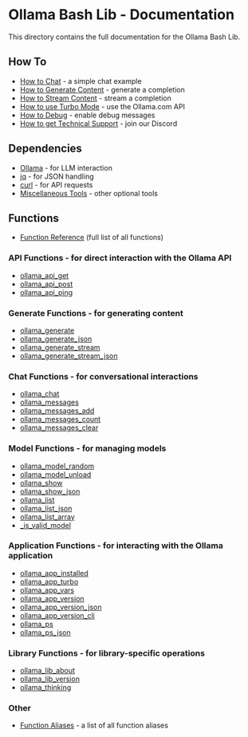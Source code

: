 # Ollama Bash Lib - Documentation

This directory contains the full documentation for the Ollama Bash Lib.

## How To

* [How to Chat](howto-chat.md) - a simple chat example
* [How to Generate Content](howto-generate.md) - generate a completion
* [How to Stream Content](howto-stream.md) - stream a completion
* [How to use Turbo Mode](howto-turbo-mode.md) - use the Ollama.com API
* [How to Debug](howto-debug.md) - enable debug messages
* [How to get Technical Support](howto-support.md) - join our Discord

## Dependencies

* [Ollama](dependency-ollama.md) - for LLM interaction
* [jq](dependency-jq.md) - for JSON handling
* [curl](dependency-curl.md) - for API requests
* [Miscellaneous Tools](dependency-misc.md) - other optional tools

## Functions

* [Function Reference](functions.md) (full list of all functions)

### API Functions - for direct interaction with the Ollama API
* [ollama_api_get](ollama_api_get.md)
* [ollama_api_post](ollama_api_post.md)
* [ollama_api_ping](ollama_api_ping.md)

### Generate Functions - for generating content
* [ollama_generate](ollama_generate.md)
* [ollama_generate_json](ollama_generate_json.md)
* [ollama_generate_stream](ollama_generate_stream.md)
* [ollama_generate_stream_json](ollama_generate_stream_json.md)

### Chat Functions - for conversational interactions
* [ollama_chat](ollama_chat.md)
* [ollama_messages](ollama_messages.md)
* [ollama_messages_add](ollama_messages_add.md)
* [ollama_messages_count](ollama_messages_count.md)
* [ollama_messages_clear](ollama_messages_clear.md)

### Model Functions - for managing models
* [ollama_model_random](ollama_model_random.md)
* [ollama_model_unload](ollama_model_unload.md)
* [ollama_show](ollama_show.md)
* [ollama_show_json](ollama_show_json.md)
* [ollama_list](ollama_list.md)
* [ollama_list_json](ollama_list_json.md)
* [ollama_list_array](ollama_list_array.md)
* [_is_valid_model](_is_valid_model.md)

### Application Functions - for interacting with the Ollama application
* [ollama_app_installed](ollama_app_installed.md)
* [ollama_app_turbo](ollama_app_turbo.md)
* [ollama_app_vars](ollama_app_vars.md)
* [ollama_app_version](ollama_app_version.md)
* [ollama_app_version_json](ollama_app_version_json.md)
* [ollama_app_version_cli](ollama_app_version_cli.md)
* [ollama_ps](ollama_ps.md)
* [ollama_ps_json](ollama_ps_json.md)

### Library Functions - for library-specific operations
* [ollama_lib_about](ollama_lib_about.md)
* [ollama_lib_version](ollama_lib_version.md)
* [ollama_thinking](ollama_thinking.md)

### Other
* [Function Aliases](aliases.md) - a list of all function aliases
